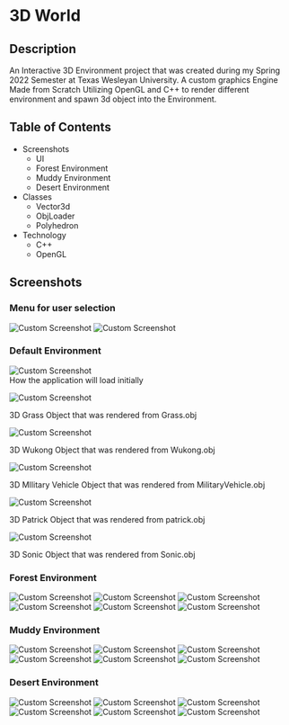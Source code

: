 # 3D World

## Description

An Interactive 3D Environment project that was created during my Spring 2022 Semester at Texas Wesleyan University. A custom graphics Engine Made from Scratch Utilizing OpenGL and C++ to render different environment and spawn 3d object into the Environment. 

## Table of Contents
- Screenshots
  - UI
  - Forest Environment
  - Muddy Environment
  - Desert Environment
- Classes
  - Vector3d
  - ObjLoader
  - Polyhedron
- Technology
  - C++
  - OpenGL

## Screenshots

### Menu for user selection

![Custom Screenshot](https://github.com/spear97/3D-World/blob/main/ScreenShots/UI_A.png)  ![Custom Screenshot](https://github.com/spear97/3D-World/blob/main/ScreenShots/UI_B.png) 

### Default Environment

![Custom Screenshot](https://github.com/spear97/3D-World/blob/main/ScreenShots/Default.png)  
How the application will load initially

![Custom Screenshot](https://github.com/spear97/3D-World/blob/main/ScreenShots/Default_Grass.png) 

3D Grass Object that was rendered from Grass.obj

![Custom Screenshot](https://github.com/spear97/3D-World/blob/main/ScreenShots/Default_Wukong.png) 

3D Wukong Object that was rendered from Wukong.obj

![Custom Screenshot](https://github.com/spear97/3D-World/blob/main/ScreenShots/Default-Military-Vehicle.png) 

3D MIlitary Vehicle Object that was rendered from MilitaryVehicle.obj

![Custom Screenshot](https://github.com/spear97/3D-World/blob/main/ScreenShots/Default-Patrick.png) 

3D Patrick Object that was rendered from patrick.obj

![Custom Screenshot](https://github.com/spear97/3D-World/blob/main/ScreenShots/Default-Sonic.png) 

3D Sonic Object that was rendered from Sonic.obj

### Forest Environment

![Custom Screenshot](https://github.com/spear97/3D-World/blob/main/ScreenShots/ForestA.png) ![Custom Screenshot](https://github.com/spear97/3D-World/blob/main/ScreenShots/ForestB.png) ![Custom Screenshot](https://github.com/spear97/3D-World/blob/main/ScreenShots/ForestC.png) ![Custom Screenshot](https://github.com/spear97/3D-World/blob/main/ScreenShots/ForestD.png) ![Custom Screenshot](https://github.com/spear97/3D-World/blob/main/ScreenShots/ForestE.png) ![Custom Screenshot](https://github.com/spear97/3D-World/blob/main/ScreenShots/ForestF.png)    

### Muddy Environment

![Custom Screenshot](https://github.com/spear97/3D-World/blob/main/ScreenShots/DirtA.png) ![Custom Screenshot](https://github.com/spear97/3D-World/blob/main/ScreenShots/DirtB.png) ![Custom Screenshot](https://github.com/spear97/3D-World/blob/main/ScreenShots/DirtC.png) ![Custom Screenshot](https://github.com/spear97/3D-World/blob/main/ScreenShots/DirtD.png) ![Custom Screenshot](https://github.com/spear97/3D-World/blob/main/ScreenShots/DirtE.png) ![Custom Screenshot](https://github.com/spear97/3D-World/blob/main/ScreenShots/DirtF.png) 

### Desert Environment

![Custom Screenshot](https://github.com/spear97/3D-World/blob/main/ScreenShots/DesertA.png) ![Custom Screenshot](https://github.com/spear97/3D-World/blob/main/ScreenShots/DesertB.png) ![Custom Screenshot](https://github.com/spear97/3D-World/blob/main/ScreenShots/DesertC.png) ![Custom Screenshot](https://github.com/spear97/3D-World/blob/main/ScreenShots/DesertD.png) ![Custom Screenshot](https://github.com/spear97/3D-World/blob/main/ScreenShots/DesertE.png) ![Custom Screenshot](https://github.com/spear97/3D-World/blob/main/ScreenShots/DesertF.png)
